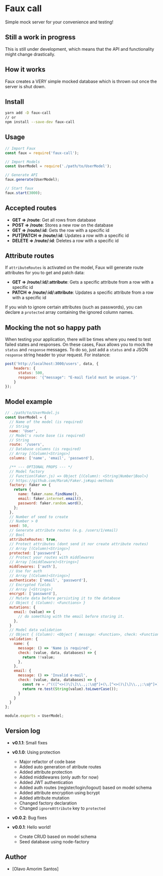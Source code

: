 # Faux call

Simple mock server for your convenience and testing!

## Still a work in progress

This is still under development, which means that the API and functionality might change drastically.

## How it works

Faux creates a VERY simple mocked database which is thrown out once the server is shut down.

## Install

```bash
yarn add -D faux-call
// or
npm install --save-dev faux-call
```

## Usage

```js
// Import Faux
const faux = require('faux-call');

// Import Models
const UserModel = require('./path/to/UserModel');

// Generate API
faux.generate(UserModel);

// Start faux
faux.start(3000);
```

## Accepted routes

- **GET => /route**: Get all rows from database
- **POST => /route**: Stores a new row on the database
- **GET => /route/:id**: Gets the row with a specific id
- **PUT|PATCH => /route/:id**: Updates a row with a specific id
- **DELETE => /route/:id**: Deletes a row with a specific id

## Attribute routes

If `attributeRoutes` is activated on the model, Faux will generate route attributes for you to get and patch data:

- **GET => /route/:id/:attribute**: Gets a specific attribute from a row with a specific id
- **PATCH => /route/:id/:attribute**: Updates a specific attribute from a row with a specific id

If you wish to ignore certain attributes (such as passwords), you can declare a `protected` array containing the ignored column names.

## Mocking the not so happy path

When testing your application, there will be times where you need to test failed states and responses. On these cases, Faux allows you to mock the `status` and `response` messages. To do so, just add a `status` and a JSON `response` string header to your request. For instance:

```js
post('http://localhost:3000/users', data, {
    headers: {
      status: 500,
      response: '{"message": "E-mail field must be unique."}'
    }
});
```

## Model example

```js
// ./path/to/UserModel.js
const UserModel = {
  // Name of the model (is required)
  // String
  name: 'User',
  // Model's route base (is required)
  // String
  route: '/users',
  // Database columns (is required)
  // Array [(Column)<Strings>]
  columns: ['name', 'email', 'password'],

  /** --- OPTIONAL PROPS --- */
  // Model factory
  // Function(Faker.js) => Object {(Column): <String|Number|Bool>}
  // https://github.com/Marak/Faker.js#api-methods
  factory: faker => {
    return {
      name: faker.name.findName(),
      email: faker.internet.email(),
      password: faker.random.word(),
    };
  },
  // Number of seed to create
  // Number > 0
  seed: 50,
  // Generate attribute routes (e.g. /users/1/email)
  // Bool
  attributeRoutes: true,
  // Protect attributes (dont send it nor create attribute routes)
  // Array [(Column)<Strings>]
  protected: ['password'],
  // Protect your routes with middlewares
  // Array [(middleware)<Strings>]
  middlewares: ['auth'],
  // Use for auth
  // Array [(Column)<Strings>]
  authenticate: ['email', 'password'],
  // Encrypted fields
  // Array [<Strings>]
  encrypt: ['password'],
  // Mutate data before persisting it to the database
  // Object { (Column): <Functions> }
  mutations: {
    email: (value) => {
      // do something with the email before storing it.
    },
  }
  // Model data validation
  // Object { (Column): <Object { message: <Function>, check: <Function> }> }
  validation: {
    name: {
      message: () => 'Name is required',
      check: (value, data, databases) => {
        return !!value;
      },
    },
    email: {
      message: () => 'Invalid e-mail',
      check: (value, data, databases) => {
        const re = /^(([^<>()\[\]\\.,;:\s@"]+(\.[^<>()\[\]\\.,;:\s@"]+)*)|(".+"))@((\[[0-9]{1,3}\.[0-9]{1,3}\.[0-9]{1,3}\.[0-9]{1,3}\])|(([a-zA-Z\-0-9]+\.)+[a-zA-Z]{2,}))$/;
        return re.test(String(value).toLowerCase());
      }
    }
  }
};

module.exports = UserModel;
```

## Version log

- **v0.1.1**: Small fixes

- **v0.1.0**: Using protection

  - Major refactor of code base
  - Added auto generation of atribute routes
  - Added attribute protection
  - Added middlewares (only auth for now)
  - Added JWT authentication
  - Added auth routes (register/login/logout) based on model schema
  - Added attribute encryption using bcrypt
  - Added attribute mutation
  - Changed factory declaration
  - Changed `ignoreAttribute` key to `protected`

- **v0.0.2**: Bug fixes

- **v0.0.1**: Hello world!

  - Create CRUD based on model schema
  - Seed database using node-factory

## Author

- [Olavo Amorim Santos]
